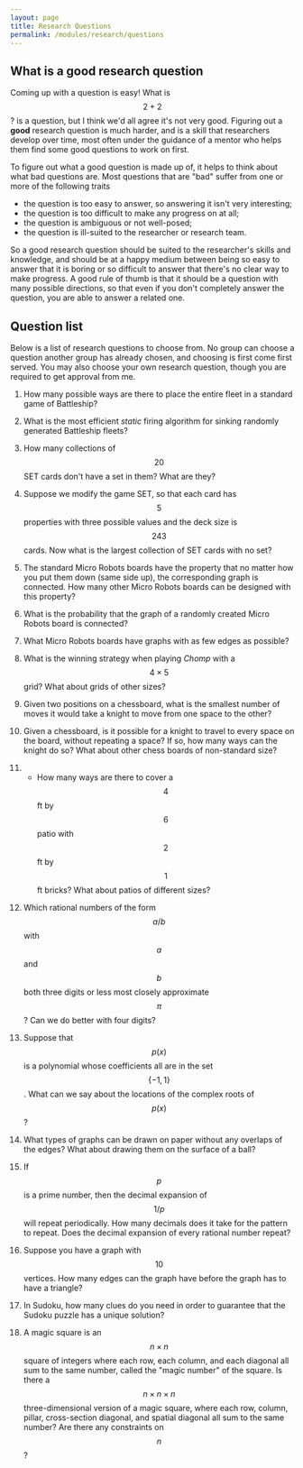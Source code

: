 ```yaml
---
layout: page
title: Research Questions
permalink: /modules/research/questions
---
```


## What is a good research question

Coming up with a question is easy!  What is $$2+2$$? is a question, but I think we'd all agree it's not very good.
Figuring out a **good** research question is much harder, and is a skill that researchers develop over time, most often under the guidance of a mentor who helps them find some good questions to work on first.

To figure out what a good question is made up of, it helps to think about what bad questions are.  Most questions that are "bad" suffer from one or more of the following traits
* the question is too easy to answer, so answering it isn't very interesting;
* the question is too difficult to make any progress on at all;
* the question is ambiguous or not well-posed;
* the question is ill-suited to the researcher or research team.

So a good research question should be suited to the researcher's skills and knowledge, and should be at a happy medium between being so easy to answer that it is boring or so difficult to answer that there's no clear way to make progress.
A good rule of thumb is that it should be a question with many possible directions, so that even if you don't completely answer the question, you are able to answer a related one.


## Question list

Below is a list of research questions to choose from.
No group can choose a question another group has already chosen, and choosing is first come first served.
You may also choose your own research question, though you are required to get approval from me.

1. How many possible ways are there to place the entire fleet in a standard game of Battleship?

2. What is the most efficient *static* firing algorithm for sinking randomly generated Battleship fleets?

3. How many collections of $$20$$ SET cards don't have a set in them?  What are they?

4. Suppose we modify the game SET, so that each card has $$5$$ properties with three possible values and the deck size is $$243$$ cards.  Now what is the largest collection of SET cards with no set?

5. The standard Micro Robots boards have the property that no matter how you put them down (same side up), the corresponding graph is connected.  How many other Micro Robots boards can be designed with this property?

6. What is the probability that the graph of a randomly created Micro Robots board is connected?

7. What Micro Robots boards have graphs with as few edges as possible?

8. What is the winning strategy when playing *Chomp* with a $$4\times 5$$ grid?  What about grids of other sizes?

9. Given two positions on a chessboard, what is the smallest number of moves it would take a knight to move from one space to the other?

10. Given a chessboard, is it possible for a knight to travel to every space on the board, without repeating a space?  If so, how many ways can the knight do so?  What about other chess boards of non-standard size?

11. * How many ways are there to cover a $$4$$ ft by $$6$$ patio with $$2$$ ft by $$1$$ ft bricks?  What about patios of different sizes?

12. Which rational numbers of the form $$a/b$$ with $$a$$ and $$b$$ both three digits or less most closely approximate $$\pi$$?  Can we do better with four digits?

13. Suppose that $$p(x)$$ is a polynomial whose coefficients all are in the set $$\{-1,1\}$$.  What can we say about the locations of the complex roots of $$p(x)$$?

14. What types of graphs can be drawn on paper without any overlaps of the edges?  What about drawing them on the surface of a ball?

15. If $$p$$ is a prime number, then the decimal expansion of $$1/p$$ will repeat periodically.  How many decimals does it take for the pattern to repeat.  Does the decimal expansion of every rational number repeat?

16. Suppose you have a graph with $$10$$ vertices.  How many edges can the graph have before the graph has to have a triangle?

17. In Sudoku, how many clues do you need in order to guarantee that the Sudoku puzzle has a unique solution?

18. A magic square is an $$n\times n$$ square of integers where each row, each column, and each diagonal all sum to the same number, called the "magic number" of the square.
Is there a $$n\times n\times n$$ three-dimensional version of a magic square, where each row, column, pillar, cross-section diagonal, and spatial diagonal all sum to the same number?  Are there any constraints on $$n$$?


